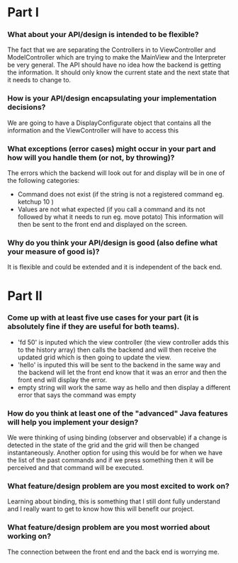 # Part I

### What about your API/design is intended to be flexible?
The fact that we are separating the Controllers in to ViewController and ModelController which are trying to make the MainView and the Interpreter be very general. The API should have no idea how the backend is getting the information. It should only know the current state and the next state that it needs to change to.

### How is your API/design encapsulating your implementation decisions?
We are going to have a DisplayConfigurate object that contains all the information and the ViewController will have to access this

### What exceptions (error cases) might occur in your part and how will you handle them (or not, by throwing)?
The errors which the backend will look out for and display will be in one of the following categories: 
* Command does not exist (if the string is not a registered command eg. ketchup 10 )
* Values are not what expected (if you call a command and its not followed by what it needs to run eg. move potato)
This information will then be sent  to the front end and displayed on the screen.

### Why do you think your API/design is good (also define what your measure of good is)?
It is flexible and could be extended and it is independent of the back end. 

# Part II

### Come up with at least five use cases for your part (it is absolutely fine if they are useful for both teams).
* 'fd 50' is inputed which the view controller (the view controller adds this to the history array) then calls the backend and will then receive the updated grid which is then going to update the view. 
* 'hello' is inputed this will be sent to the backend in the same way and the backend will let the front end know that it was an error and then the front end will display the error.
* empty string will work the same way as hello and then display a different error that says the command was empty

### How do you think at least one of the "advanced" Java features will help you implement your design?
We were thinking of using binding (observer and observable) if a change is detected in the state of the grid and the grid will then be changed instantaneously. Another option for using this would be for when we have the list of the past commands and if we press something then it will be perceived and that command will be executed. 

### What feature/design problem are you most excited to work on?
Learning about binding, this is something that I still dont fully understand and I really want to get to know how this will benefit our project.

### What feature/design problem are you most worried about working on?
The connection between the front end and the back end is worrying me.
